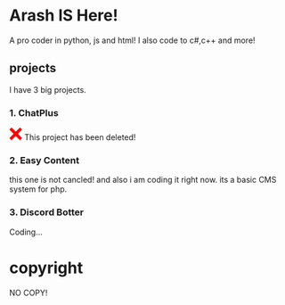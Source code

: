 # Arash IS Here!
A pro coder in python, js and html!
I also code to c#,c++ and more!
## projects
I have 3 big projects.
### 1. ChatPlus
<img src="https://github.com/Ghalbeyou/Ghalbeyou/raw/main/x-icon.png" alt="DELETED" style="height: 23; width:23px;"/> This project has been deleted!
### 2. Easy Content
this  one is not cancled! and also i am coding it right now. its a basic CMS system for php.
### 3. Discord Botter
Coding...


# copyright
NO COPY!
